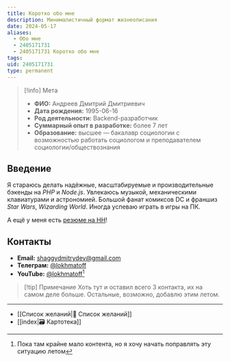 ```yaml
---
title: Коротко обо мне
description: Минималистичный формат жизнеописания
date: 2024-05-17
aliases:
  - Обо мне
  - 2405171731
  - 2405171731 Коротко обо мне
tags:
uid: 2405171731
type: permanent
---
```


> [!info] Мета
> - **ФИО:** Андреев Дмитрий Дмитриевич
> - **Дата рождения:** 1995-06-16
> - **Род деятельности:** Backend-разработчик
> - **Суммарный опыт в разработке:** более 7 лет
> - **Образование:** высшее — бакалавр социологии с возможностью работать социологом и преподавателем социологии/обществознания

## Введение

Я стараюсь делать надёжные, масштабируемые и производительные бэкенды на *PHP* и *Node.js*. Увлекаюсь музыкой, механическими клавиатурами и астрономией. Большой фанат комиксов DC и франшиз *Star Wars*, *Wizarding World*. Иногда успеваю играть в игры на ПК.

А ещё у меня есть [резюме на HH](https://hh.ru/resume/3f3eae12ff031742ff0039ed1f596a5676417a)!

## Контакты

- **Email:** shaggydmitrydev@gmail.com
- **Телеграм:** [@lokhmatoff](https://t.me/lokhmatoff)
- **YouTube:** [@lokhmatoff](https://youtube.com/@lokhmatoff)[^dy]

> [!tip] Примечание
> Хоть тут и оставил всего 3 контакта, их на самом деле больше. Остальные, возможно, добавлю этим летом.

---

- [[Список желаний|🎁 Список желаний]]
- [[index|🗃️ Картотека]]

[^dy]: Пока там крайне мало контента, но я хочу начать поправлять эту ситуацию летом
